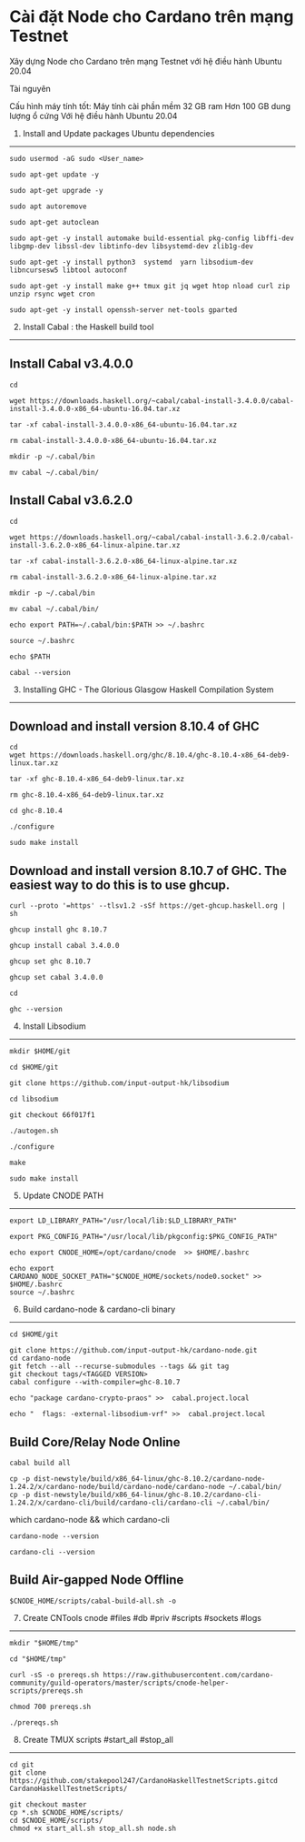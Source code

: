 Cài đặt Node cho Cardano trên mạng Testnet
========================
Xây dựng Node cho Cardano trên mạng Testnet với hệ điều hành Ubuntu 20.04

Tài nguyên

Cấu hình máy tính tốt:
Máy tính cài phần mềm 32 GB ram 
Hơn 100 GB dung lượng ổ cứng 
Với hệ điều hành Ubuntu 20.04

1. Install and Update packages Ubuntu dependencies
--------------------------

```
sudo usermod -aG sudo <User_name>
```
```
sudo apt-get update -y
```
```
sudo apt-get upgrade -y
```
```
sudo apt autoremove
```
```
sudo apt-get autoclean
```
```
sudo apt-get -y install automake build-essential pkg-config libffi-dev libgmp-dev libssl-dev libtinfo-dev libsystemd-dev zlib1g-dev

sudo apt-get -y install python3  systemd  yarn libsodium-dev libncursesw5 libtool autoconf
```
```
sudo apt-get -y install make g++ tmux git jq wget htop nload curl zip unzip rsync wget cron
```
```
sudo apt-get -y install openssh-server net-tools gparted
```

2. Install Cabal : the Haskell build tool 
-------

## Install Cabal v3.4.0.0

```
cd

wget https://downloads.haskell.org/~cabal/cabal-install-3.4.0.0/cabal-install-3.4.0.0-x86_64-ubuntu-16.04.tar.xz 

tar -xf cabal-install-3.4.0.0-x86_64-ubuntu-16.04.tar.xz 

rm cabal-install-3.4.0.0-x86_64-ubuntu-16.04.tar.xz 

mkdir -p ~/.cabal/bin

mv cabal ~/.cabal/bin/
```

## Install Cabal v3.6.2.0

```
cd

wget https://downloads.haskell.org/~cabal/cabal-install-3.6.2.0/cabal-install-3.6.2.0-x86_64-linux-alpine.tar.xz

tar -xf cabal-install-3.6.2.0-x86_64-linux-alpine.tar.xz 

rm cabal-install-3.6.2.0-x86_64-linux-alpine.tar.xz

mkdir -p ~/.cabal/bin

mv cabal ~/.cabal/bin/
```

```
echo export PATH=~/.cabal/bin:$PATH >> ~/.bashrc

source ~/.bashrc

echo $PATH

cabal --version
```

3. Installing GHC - The Glorious Glasgow Haskell Compilation System
--------

## Download and install version 8.10.4 of GHC

```
cd
wget https://downloads.haskell.org/ghc/8.10.4/ghc-8.10.4-x86_64-deb9-linux.tar.xz

tar -xf ghc-8.10.4-x86_64-deb9-linux.tar.xz

rm ghc-8.10.4-x86_64-deb9-linux.tar.xz

cd ghc-8.10.4

./configure

sudo make install

```

## Download and install version 8.10.7 of GHC. The easiest way to do this is to use ghcup.

```
curl --proto '=https' --tlsv1.2 -sSf https://get-ghcup.haskell.org | sh

ghcup install ghc 8.10.7

ghcup install cabal 3.4.0.0

ghcup set ghc 8.10.7

ghcup set cabal 3.4.0.0

cd

ghc --version
```

4. Install Libsodium
-------

```
mkdir $HOME/git

cd $HOME/git

git clone https://github.com/input-output-hk/libsodium

cd libsodium

git checkout 66f017f1

./autogen.sh

./configure

make

sudo make install
```

5. Update CNODE PATH
--------------

```
export LD_LIBRARY_PATH="/usr/local/lib:$LD_LIBRARY_PATH"

export PKG_CONFIG_PATH="/usr/local/lib/pkgconfig:$PKG_CONFIG_PATH"

echo export CNODE_HOME=/opt/cardano/cnode  >> $HOME/.bashrc

echo export CARDANO_NODE_SOCKET_PATH="$CNODE_HOME/sockets/node0.socket" >> $HOME/.bashrc
source ~/.bashrc
```

6. Build cardano-node & cardano-cli binary
----------------------

```
cd $HOME/git

git clone https://github.com/input-output-hk/cardano-node.git
cd cardano-node
git fetch --all --recurse-submodules --tags && git tag
git checkout tags/<TAGGED VERSION>
cabal configure --with-compiler=ghc-8.10.7

echo "package cardano-crypto-praos" >>  cabal.project.local

echo "  flags: -external-libsodium-vrf" >>  cabal.project.local
```

## Build Core/Relay Node Online

```
cabal build all

cp -p dist-newstyle/build/x86_64-linux/ghc-8.10.2/cardano-node-1.24.2/x/cardano-node/build/cardano-node/cardano-node ~/.cabal/bin/
cp -p dist-newstyle/build/x86_64-linux/ghc-8.10.2/cardano-cli-1.24.2/x/cardano-cli/build/cardano-cli/cardano-cli ~/.cabal/bin/
```


which cardano-node && which cardano-cli

```
cardano-node --version

cardano-cli --version
```

## Build Air-gapped Node Offline

```
$CNODE_HOME/scripts/cabal-build-all.sh -o
```

7. Create CNTools cnode #files #db #priv #scripts #sockets #logs
---------------

```
mkdir "$HOME/tmp"

cd "$HOME/tmp"

curl -sS -o prereqs.sh https://raw.githubusercontent.com/cardano-community/guild-operators/master/scripts/cnode-helper-scripts/prereqs.sh

chmod 700 prereqs.sh

./prereqs.sh
```

8. Create TMUX scripts #start_all #stop_all
-------

```
cd git
git clone https://github.com/stakepool247/CardanoHaskellTestnetScripts.gitcd CardanoHaskellTestnetScripts/

git checkout master
cp *.sh $CNODE_HOME/scripts/
cd $CNODE_HOME/scripts/
chmod +x start_all.sh stop_all.sh node.sh
```
